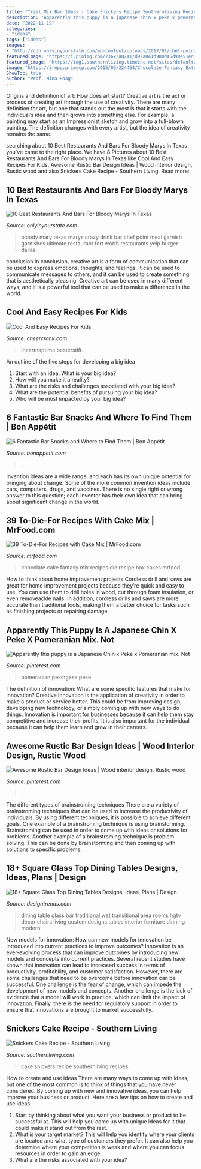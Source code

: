 ```yaml
---
title: "Trail Mix Bar Ideas - Cake Snickers Recipe Southernliving Recipes"
description: "Apparently this puppy is a japanese chin x peke x pomeranian mix. not"
date: "2022-11-19"
categories:
- "ideas"
tags: ["ideas"]
images:
- "http://cdn.onlyinyourstate.com/wp-content/uploads/2017/01/chef-point2.jpg"
featuredImage: "https://i.pinimg.com/736x/a8/41/d9/a841d980d45d90e51ed31729be194a0b--pekingese-puppies-pomeranian-mix.jpg?b=t"
featured_image: "https://img1.southernliving.timeinc.net/sites/default/files/styles/story_card_hero/public/image/2016/10/main/snickers-cake.jpg?itok=jTDU13NC"
image: "https://irepo.primecp.com/2015/06/224464/Chocolate-Fantasy_ExtraLarge1000_ID-1043255.jpg?v=1043255"
ShowToc: true
author: "Prof. Mina Haag"
---
```



Origins and definition of art: How does art start?
Creative art is the act or process of creating art through the use of creativity. There are many definition for art, but one that stands out the most is that it starts with the individual’s idea and then grows into something else. For example, a painting may start as an Impressionist sketch and grow into a full-blown painting. The definition changes with every artist, but the idea of creativity remains the same.

	

		
searching about 10 Best Restaurants And Bars For Bloody Marys In Texas you've came to the right place. We have 8 Pictures about 10 Best Restaurants And Bars For Bloody Marys In Texas like Cool And Easy Recipes For Kids, Awesome Rustic Bar Design Ideas | Wood interior design, Rustic wood and also Snickers Cake Recipe - Southern Living. Read more:
		
    
## 10 Best Restaurants And Bars For Bloody Marys In Texas

<img loading=lazy src="http://cdn.onlyinyourstate.com/wp-content/uploads/2017/01/chef-point2.jpg" onerror="this.onerror=null;this.src='https://tse3.mm.bing.net/th?id=OIP.UQSAJXFtOxmNmS8_RtPVFwHaLH&amp;pid=15.1';" alt="10 Best Restaurants And Bars For Bloody Marys In Texas">

_Source: onlyinyourstate.com_

>bloody mary texas marys crazy drink bar chef point meal garnish garnishes ultimate restaurant fort worth restaurants yelp burger dallas. 

	

conclusion
In conclusion, creative art is a form of communication that can be used to express emotions, thoughts, and feelings. It can be used to communicate messages to others, and it can be used to create something that is aesthetically pleasing. Creative art can be used in many different ways, and it is a powerful tool that can be used to make a difference in the world.

    
## Cool And Easy Recipes For Kids

<img loading=lazy src="https://www.cheercrank.com/wp-content/uploads/2020/05/4.jpg" onerror="this.onerror=null;this.src='https://tse3.mm.bing.net/th?id=OIP.1pcIYcVewqk2zAA6oXInGgHaKX&amp;pid=15.1';" alt="Cool And Easy Recipes For Kids">

_Source: cheercrank.com_

>iheartnaptime besterstift. 

	

An outline of the five steps for developing a big idea
1. Start with an idea. What is your big idea?
2. How will you make it a reality?
3. What are the risks and challenges associated with your big idea?
4. What are the potential benefits of pursuing your big idea?
5. Who will be most impacted by your big idea?

    
## 6 Fantastic Bar Snacks And Where To Find Them | Bon Appétit

<img loading=lazy src="https://assets.bonappetit.com/photos/57f4f81b480130611812750d/master/pass/bar-snack-billy-sunday-pork-rinds-cocktail.jpg" onerror="this.onerror=null;this.src='https://tse4.mm.bing.net/th?id=OIP.u9zg6xr4kCzvLogKoluvsgHaFC&amp;pid=15.1';" alt="6 Fantastic Bar Snacks and Where to Find Them | Bon Appétit">

_Source: bonappetit.com_

>. 

	

Invention ideas are a wide range, and each has its own unique potential for bringing about change. Some of the more common invention ideas include: cars, computers, drugs, and vaccines. There is no single right or wrong answer to this question; each inventor has their own idea that can bring about significant change in the world.

    
## 39 To-Die-For Recipes With Cake Mix | MrFood.com

<img loading=lazy src="https://irepo.primecp.com/2015/06/224464/Chocolate-Fantasy_ExtraLarge1000_ID-1043255.jpg?v=1043255" onerror="this.onerror=null;this.src='https://tse4.mm.bing.net/th?id=OIP.wtUI6vDMAPu9V6q_J8hONAHaE8&amp;pid=15.1';" alt="39 To-Die-For Recipes with Cake Mix | MrFood.com">

_Source: mrfood.com_

>chocolate cake fantasy mix recipes die recipe box cakes mrfood. 

	

How to think about home improvement projects
Cordless drill and saws are great for home improvement projects because they’re quick and easy to use. You can use them to drill holes in wood, cut through foam insulation, or even removeackle nails. In addition, cordless drills and saws are more accurate than traditional tools, making them a better choice for tasks such as finishing projects or repairing damage.

    
## Apparently This Puppy Is A Japanese Chin X Peke X Pomeranian Mix. Not

<img loading=lazy src="https://i.pinimg.com/736x/a8/41/d9/a841d980d45d90e51ed31729be194a0b--pekingese-puppies-pomeranian-mix.jpg?b=t" onerror="this.onerror=null;this.src='https://tse3.mm.bing.net/th?id=OIP.VR7ARVS_xZXQwyf0nbH-XwHaJ4&amp;pid=15.1';" alt="Apparently this puppy is a Japanese Chin x Peke x Pomeranian mix. Not">

_Source: pinterest.com_

>pomeranian pekingese peke. 

	

The definition of innovation: What are some specific features that make for innovation?
Creative innovation is the application of creativity in order to make a product or service better. This could be from improving design, developing new technology, or simply coming up with new ways to do things. Innovation is important for businesses because it can help them stay competitive and increase their profits. It is also important for the individual because it can help them learn and grow in their careers.

    
## Awesome Rustic Bar Design Ideas | Wood Interior Design, Rustic Wood

<img loading=lazy src="https://i.pinimg.com/originals/d3/e1/89/d3e18956899a3b691188f29bd3a6900c.jpg" onerror="this.onerror=null;this.src='https://tse4.mm.bing.net/th?id=OIP.P5eu_ZdF2m4ZO-wn-md6ogHaKj&amp;pid=15.1';" alt="Awesome Rustic Bar Design Ideas | Wood interior design, Rustic wood">

_Source: pinterest.com_

>. 

	

The different types of brainstroming techniques
There are a variety of brainstroming techniques that can be used to increase the productivity of individuals. By using different techniques, it is possible to achieve different goals. One example of a brainstroming technique is using brainstorming. Brainstroming can be used in order to come up with ideas or solutions for problems. Another example of a brainstroming technique is problem solving. This can be done by brainstorming and then coming up with solutions to specific problems.

    
## 18+ Square Glass Top Dining Tables Designs, Ideas, Plans | Design

<img loading=lazy src="https://images.designtrends.com/wp-content/uploads/2016/03/10124222/Transitional-Dining-Room-with-Glass-Table.jpg" onerror="this.onerror=null;this.src='https://tse2.mm.bing.net/th?id=OIP.3teQ4R_VLATmrnGH4juhxQHaJ4&amp;pid=15.1';" alt="18+ Square Glass Top Dining Tables Designs, Ideas, Plans | Design">

_Source: designtrends.com_

>dining table glass bar traditional wet transitional area rooms hgtv decor chairs living custom designs tables interior furniture dinning modern. 

	

New models for innovation: How can new models for innovation be introduced into current practices to improve outcomes?
Innovation is an ever-evolving process that can improve outcomes by introducing new models and concepts into current practices. Several recent studies have shown that innovation can lead to increased success in terms of productivity, profitability, and customer satisfaction. However, there are some challenges that need to be overcome before innovation can be successful. One challenge is the fear of change, which can impede the development of new models and concepts. Another challenge is the lack of evidence that a model will work in practice, which can limit the impact of innovation. Finally, there is the need for regulatory support in order to ensure that innovations are brought to market successfully.

    
## Snickers Cake Recipe - Southern Living

<img loading=lazy src="https://img1.southernliving.timeinc.net/sites/default/files/styles/story_card_hero/public/image/2016/10/main/snickers-cake.jpg?itok=jTDU13NC" onerror="this.onerror=null;this.src='https://tse4.mm.bing.net/th?id=OIP.N1kdtiXYIp84bpt3MWqWkwHaEK&amp;pid=15.1';" alt="Snickers Cake Recipe - Southern Living">

_Source: southernliving.com_

>cake snickers recipe southernliving recipes. 

	

How to create and use ideas
There are many ways to come up with ideas, but one of the most common is to think of things that you have never considered. By coming up with new and innovative ideas, you can help improve your business or product. Here are a few tips on how to create and use ideas: 
1. Start by thinking about what you want your business or product to be successful at. This will help you come up with unique ideas for it that could make it stand out from the rest. 
2. What is your target market? This will help you identify where your clients are located and what type of customers they prefer. It can also help you determine where your competition is weak and where you can focus resources in order to gain an edge. 
3. What are the risks associated with your idea?

